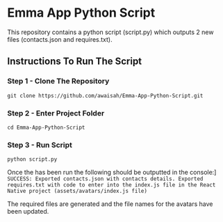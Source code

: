 # Emma App Python Script

This repository contains a python script (script.py) which outputs 2 new files (contacts.json and requires.txt). 

## Instructions To Run The Script

### Step 1 - Clone The Repository
```git clone https://github.com/awaisah/Emma-App-Python-Script.git```
### Step 2 - Enter Project Folder
```cd Emma-App-Python-Script```
### Step 3 - Run Script
```python script.py```

Once the has been run the following should be outputted in the console:]
```SUCCESS: Exported contacts.json with contacts details. Exported requires.txt with code to enter into the index.js file in the React Native project (assets/avatars/index.js file)```

The required files are generated and the file names for the avatars have been updated.
